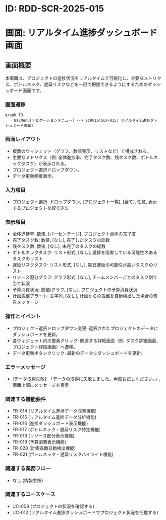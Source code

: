 # ID: RDD-SCR-2025-015

# 画面: リアルタイム進捗ダッシュボード画面

## 画面概要

本画面は、プロジェクトの進捗状況をリアルタイムで可視化し、主要なメトリクス、ボトルネック、遅延リスクなどを一目で把握できるようにするためのダッシュボード画面です。

### 画面遷移

```mermaid
graph TD
    NavMenu[ナビゲーションメニュー] --> SCR015[SCR-015: リアルタイム進捗ダッシュボード画面]
```

### 画面レイアウト

- 複数のウィジェット（グラフ、数値表示、リストなど）で構成される。
- 主要なメトリクス（例: 全体進捗率、完了タスク数、残タスク数、ボトルネックタスク）が表示される。
- プロジェクト選択ドロップダウン。
- データ更新頻度表示。

### 入力項目

- プロジェクト選択: ドロップダウン, [プロジェクト一覧],
  [全て], 任意, 表示するプロジェクトを絞り込む

### 表示項目

- 全体進捗率: 数値, [パーセンテージ], プロジェクト全体の完了度
- 完了タスク数: 数値, [なし], 完了したタスクの総数
- 残タスク数: 数値, [なし], 未完了のタスクの総数
- ボトルネックタスク: リスト形式,
  [なし], 進捗を阻害している可能性のあるタスクのリスト
- 遅延リスクタスク: リスト形式, [なし], 期日遅延の可能性が高いタスクのリスト
- リソース配分グラフ: グラフ形式, [なし], チームメンバーごとのタスク割り当て状況
- 予算消費状況: 数値/グラフ, [なし], プロジェクトの予算消費状況
- 計画乖離アラート: 文字列,
  [なし], 計画からの乖離を自動検出した場合の警告メッセージ

### 操作とイベント

- プロジェクト選択ドロップダウン変更: 選択されたプロジェクトのデータにダッシュボードを更新。
- 各ウィジェット内の要素クリック: 関連する詳細画面（例: タスク詳細画面、プロジェクト詳細画面）へ遷移。
- データ更新ボタンクリック: 最新のデータにダッシュボードを更新。

### エラーメッセージ

- [データ取得失敗]: 「データの取得に失敗しました。再度お試しください。」, 画面上部にメッセージを表示

### 関連する機能要件

- FR-014 (リアルタイム進捗データ収集機能)
- FR-015 (リアルタイム進捗データ分析機能)
- FR-016 (進捗ダッシュボード表示機能)
- FR-017 (ボトルネック・遅延リスク特定機能)
- FR-018 (リソース配分表示機能)
- FR-019 (予算消費表示機能)
- FR-020 (計画乖離自動検出機能)
- FR-021 (ボトルネック・遅延リスクハイライト機能)

### 関連する業務フロー

- なし (情報参照)

### 関連するユースケース

- UC-008 (プロジェクトの状況を確認する)
- UC-012 (リアルタイム進捗ダッシュボードでプロジェクト状況を把握する)
